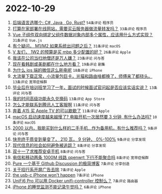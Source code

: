 # 2022-10-29

1. [后端语言选哪个: C#, Java , Go, Rust?](https://www.v2ex.com/t/890899) `54条评论` `程序员`
1. [打算在家部署在线网站，需要买云服务器做流量转发吗？](https://www.v2ex.com/t/890927) `33条评论` `程序员`
1. [Vue 子组件双向绑定父组件数据对象内部多个属性，应该用什么方式实现？](https://www.v2ex.com/t/890909) `31条评论` `Vue.js`
1. [有个疑问， M1/M2 如果系统出问题之后？](https://www.v2ex.com/t/890916) `31条评论` `macOS`
1. [V 友们， 1W2 的预算是买 mbp 多少配置的好？](https://www.v2ex.com/t/890913) `26条评论` `Apple`
1. [我该在公司当扫地僧还是万人嫌？](https://www.v2ex.com/t/890962) `23条评论` `问与答`
1. [现在看韩剧或美剧都在什么地方看？](https://www.v2ex.com/t/890906) `19条评论` `剧集`
1. [为什么 ios 端的微信这么耗电呢](https://www.v2ex.com/t/890946) `18条评论` `iPhone`
1. [大流量下载正常，小流量包巨卡，光猫和路由啥都换了，师傅来了都挠头。](https://www.v2ex.com/t/890949) `13条评论` `宽带症候群`
1. [毕业后在培训班学习了一年，面试的时候面试官问起是否应该实话实说？](https://www.v2ex.com/t/890917) `13条评论` `问与答`
1. [我的时间高级功能永久兑换码](https://www.v2ex.com/t/890887) `13条评论` `App Store`
1. [怎么才能联系到腾讯人工客服啊](https://www.v2ex.com/t/890970) `11条评论` `问与答`
1. [奔着 A15 买 Apple TV 的可以歇歇了](https://www.v2ex.com/t/890945) `11条评论` `Apple`
1. [macOS 启动速度越来越慢了? 电脑开机一次居然要 3 分钟, 有什么办法吗?](https://www.v2ex.com/t/890939) `10条评论` `macOS`
1. [2000 以内，我能买到什么样的二手手机...作为备用机，有什么推荐吗？](https://www.v2ex.com/t/890910) `9条评论` `问与答`
1. [快充终于质变到量变了， 210 瓦， 9 分钟， 0%-100%](https://www.v2ex.com/t/890897) `9条评论` `分享发现`
1. [现代信息的社会如何避免被追踪？](https://www.v2ex.com/t/890966) `8条评论` `分享发现`
1. [双十一了求推荐安卓手机](https://www.v2ex.com/t/890941) `8条评论` `问与答`
1. [电信和移动两条 1000M 线路 openwrt 下行不能聚合吗](https://www.v2ex.com/t/890901) `8条评论` `宽带症候群`
1. [Pure 一个基于 Github Discussion 的极简博客](https://www.v2ex.com/t/890944) `7条评论` `分享创造`
1. [关于招行系开屏广告去除](https://www.v2ex.com/t/890937) `7条评论` `Apple`
1. [the usb-c iPhone won't happen](https://www.v2ex.com/t/890900) `7条评论` `iPhone`
1. [UniFi6 Pro 可以用 Docker unifi-controller 控制么？](https://www.v2ex.com/t/890881) `7条评论` `路由器`
1. [iPhone 的睡觉监测不能记录午觉吗？](https://www.v2ex.com/t/890988) `6条评论` `iPhone`
